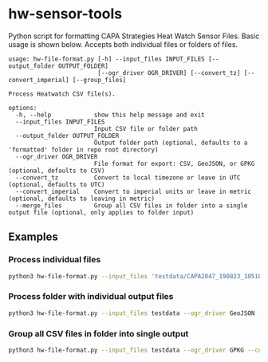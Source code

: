 # hw-sensor-tools
 Python script for formatting CAPA Strategies Heat Watch Sensor Files. Basic usage is shown below. Accepts both individual files or folders of files. 

```
usage: hw-file-format.py [-h] --input_files INPUT_FILES [--output_folder OUTPUT_FOLDER]
                         [--ogr_driver OGR_DRIVER] [--convert_tz] [--convert_imperial] [--group_files]

Process Heatwatch CSV file(s).

options:
  -h, --help            show this help message and exit
  --input_files INPUT_FILES
                        Input CSV file or folder path
  --output_folder OUTPUT_FOLDER
                        Output folder path (optional, defaults to a 'formatted' folder in repo root directory)
  --ogr_driver OGR_DRIVER
                        File format for export: CSV, GeoJSON, or GPKG (optional, defaults to CSV)
  --convert_tz          Convert to local timezone or leave in UTC (optional, defaults to UTC)
  --convert_imperial    Convert to imperial units or leave in metric (optional, defaults to leaving in metric)
  --merge_files         Group all CSV files in folder into a single output file (optional, only applies to folder input)
```

## Examples

### Process individual files
```bash
python3 hw-file-format.py --input_files 'testdata/CAPA2047_190823_105102_0.csv' --ogr_driver GPKG --convert_tz
```

### Process folder with individual output files
```bash
python3 hw-file-format.py --input_files testdata --ogr_driver GeoJSON --convert_tz --convert_imperial
```

### Group all CSV files in folder into single output
```bash
python3 hw-file-format.py --input_files testdata --ogr_driver GPKG --convert_tz --merge_files
```
